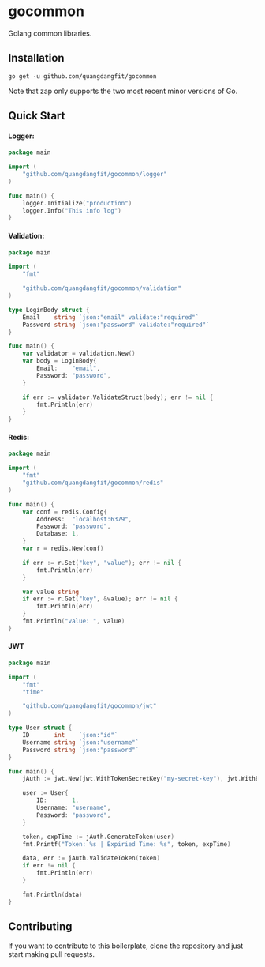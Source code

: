 # gocommon

Golang common libraries.

## Installation

`go get -u github.com/quangdangfit/gocommon`

Note that zap only supports the two most recent minor versions of Go.

## Quick Start

#### Logger:

```go
package main

import (
    "github.com/quangdangfit/gocommon/logger"
)

func main() {
    logger.Initialize("production")
    logger.Info("This info log")
}
```

#### Validation:

```go
package main

import (
	"fmt"

	"github.com/quangdangfit/gocommon/validation"
)

type LoginBody struct {
	Email    string `json:"email" validate:"required"`
	Password string `json:"password" validate:"required"`
}

func main() {
	var validator = validation.New()
	var body = LoginBody{
		Email:    "email",
		Password: "password",
	}

	if err := validator.ValidateStruct(body); err != nil {
		fmt.Println(err)
	}
}
```

#### Redis:

```go
package main

import (
	"fmt"
	"github.com/quangdangfit/gocommon/redis"
)

func main() {
	var conf = redis.Config{
		Address:  "localhost:6379",
		Password: "password",
		Database: 1,
	}
	var r = redis.New(conf)

	if err := r.Set("key", "value"); err != nil {
		fmt.Println(err)
	}

	var value string
	if err := r.Get("key", &value); err != nil {
		fmt.Println(err)
	}
	fmt.Println("value: ", value)
}
```

#### JWT
```go
package main

import (
	"fmt"
	"time"

	"github.com/quangdangfit/gocommon/jwt"
)

type User struct {
	ID       int    `json:"id"`
	Username string `json:"username"`
	Password string `json:"password"`
}

func main() {
	jAuth := jwt.New(jwt.WithTokenSecretKey("my-secret-key"), jwt.WithExpiredTime(1*time.Minute))

	user := User{
		ID:       1,
		Username: "username",
		Password: "password",
	}

	token, expTime := jAuth.GenerateToken(user)
	fmt.Printf("Token: %s | Expiried Time: %s", token, expTime)

	data, err := jAuth.ValidateToken(token)
	if err != nil {
		fmt.Println(err)
	}

	fmt.Println(data)
}

```

## Contributing

If you want to contribute to this boilerplate, clone the repository and just
start making pull requests.